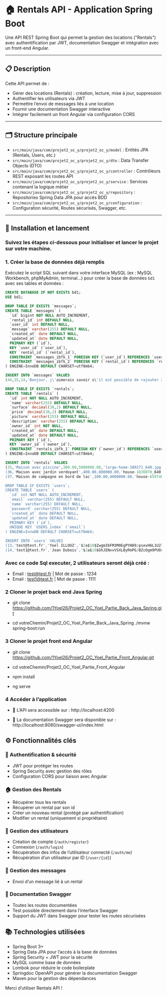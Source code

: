 # 🏠 Rentals API - Application Spring Boot

Une API REST Spring Boot qui permet la gestion des locations ("Rentals") avec authentification par JWT, documentation Swagger et intégration avec un front-end Angular.

---

## 📋 Description

Cette API permet de :

- Gérer des locations (Rentals) : création, lecture, mise à jour, suppression
- Authentifier les utilisateurs via JWT
- Permettre l’envoi de messages liés à une location
- Fournir une documentation Swagger interactive
- Intégrer facilement un front Angular via configuration CORS

---

## 🗂️ Structure principale

- `src/main/java/com/projet2_oc_y/projet2_oc_y/model` : Entités JPA (Rentals, Users, etc.)
- `src/main/java/com/projet2_oc_y/projet2_oc_y/dto` : Data Transfer Objects (DTO)
- `src/main/java/com/projet2_oc_y/projet2_oc_y/controller` : Contrôleurs REST exposant les routes API
- `src/main/java/com/projet2_oc_y/projet2_oc_y/service` : Services contenant la logique métier
- `src/main/java/com/projet2_oc_y/projet2_oc_y/repository` : Repositories Spring Data JPA pour accès BDD
- `src/main/java/com/projet2_oc_y/projet2_oc_y/configuration` : Configuration sécurité, Routes sécurisés, Swagger, etc.

---

## 🚀 Installation et lancement



### Suivez les étapes ci-dessous pour initialiser et lancer le projet sur votre machine.

### 1. Créer la base de données déjà remplis 

Exécutez le script SQL suivant dans votre interface MySQL (ex : MySQL Workbench, phpMyAdmin, terminal...) pour créer la base de données `bd1` avec ses tables et données :

```sql
CREATE DATABASE IF NOT EXISTS bd1;
USE bd1;

DROP TABLE IF EXISTS `messages`;
CREATE TABLE `messages` (
  `id` bigint NOT NULL AUTO_INCREMENT,
  `rental_id` int DEFAULT NULL,
  `user_id` int DEFAULT NULL,
  `message` varchar(255) DEFAULT NULL,
  `created_at` date DEFAULT NULL,
  `updated_at` date DEFAULT NULL,
  PRIMARY KEY (`id`),
  KEY `user_id` (`user_id`),
  KEY `rental_id` (`rental_id`),
  CONSTRAINT `messages_ibfk_1` FOREIGN KEY (`user_id`) REFERENCES `users` (`id`),
  CONSTRAINT `messages_ibfk_2` FOREIGN KEY (`rental_id`) REFERENCES `rentals` (`id`)
) ENGINE=InnoDB DEFAULT CHARSET=utf8mb4;

INSERT INTO `messages` VALUES
(44,35,14,'Bonjour, j\'aimerais savoir s\'il est possible de rajouter 2 chaises longues avec la piscine svp. Merci !','2025-08-06','2025-08-06');

DROP TABLE IF EXISTS `rentals`;
CREATE TABLE `rentals` (
  `id` int NOT NULL AUTO_INCREMENT,
  `name` varchar(255) DEFAULT NULL,
  `surface` decimal(38,2) DEFAULT NULL,
  `price` decimal(38,2) DEFAULT NULL,
  `picture` varchar(255) DEFAULT NULL,
  `description` varchar(255) DEFAULT NULL,
  `owner_id` int NOT NULL,
  `created_at` date DEFAULT NULL,
  `updated_at` date DEFAULT NULL,
  PRIMARY KEY (`id`),
  KEY `owner_id` (`owner_id`),
  CONSTRAINT `rentals_ibfk_1` FOREIGN KEY (`owner_id`) REFERENCES `users` (`id`)
) ENGINE=InnoDB DEFAULT CHARSET=utf8mb4;

INSERT INTO `rentals` VALUES
(35,'Maison avec piscine',300.00,5000000.00,'large-home-389271_640.jpg','Maison avec grande piscine ! Idéale pour vos vacances d\'été !',13,'2025-08-06','2025-08-06'),
(36,'Maison avec jardin verdoyant',400.00,800000.00,'house-1836070_640.jpg','Maison avec grand jardin et parking pour garer vos voitures ! ',13,'2025-08-06','2025-08-06'),
(37,'Maison de campagne en bord de lac',100.00,4000000.00,'house-6597406_640.jpg','Maison avec vu sur le lac ! Idéale pour les beaux jours en famille !',14,'2025-08-06','2025-08-06');

DROP TABLE IF EXISTS `users`;
CREATE TABLE `users` (
  `id` int NOT NULL AUTO_INCREMENT,
  `email` varchar(255) DEFAULT NULL,
  `name` varchar(255) DEFAULT NULL,
  `password` varchar(255) DEFAULT NULL,
  `created_at` date DEFAULT NULL,
  `updated_at` date DEFAULT NULL,
  PRIMARY KEY (`id`),
  UNIQUE KEY `USERS_index` (`email`)
) ENGINE=InnoDB DEFAULT CHARSET=utf8mb4;

INSERT INTO `users` VALUES
(13,'test@test.fr','Yoel ILLOUZ','$2a$10$ZwgmI6FM3M0EgPYH89/psevH6L1U27JwHFEapC11IKy2cppmvBf8i','2025-08-06','2025-08-06'),
(14,'test1@test.fr','Jean Dubois','$2a$10$GhJENxvVSXLByRmPG/BZcOgm9PUOr/KOFEdQLM1IUf.RoEPbo7WrG','2025-08-06','2025-08-06');

```

### Avec ce code Sql executer, 2 utilisateurs seront déjà créé :

- Email : test@test.fr  |  Mot de passe : 1234
- Email : test1@test.fr |  Mot de passe : 1111


### 2 Cloner le projet back end Java Spring

- git clone https://github.com/1Yoel26/Projet2_OC_Yoel_Partie_Back_Java_Spring.git

- cd votreChemin/Projet2_OC_Yoel_Partie_Back_Java_Spring
./mvnw spring-boot:run



### 3 Cloner le projet front end Angular 

- git clone https://github.com/1Yoel26/Projet2_OC_Yoel_Partie_Front_Angular.git

- cd votreChemin/Projet2_OC_Yoel_Partie_Front_Angular

- npm install

- ng serve




### 4 Accéder à l’application 

- 📍 L’API sera accessible sur : http://localhost:4200

- 📍 La documentation Swagger sera disponible sur : http://localhost:8080/swagger-ui/index.html



## ⚙️ Fonctionnalités clés

### 🔐 Authentification & sécurité
- JWT pour protéger les routes
- Spring Security avec gestion des rôles
- Configuration CORS pour liaison avec Angular

### 🏠 Gestion des Rentals
- Récupérer tous les rentals
- Récupérer un rental par son id
- Créer un nouveau rental (protégé par authentification)
- Modifier un rental (uniquement si propriétaire)


### 👤 Gestion des utilisateurs
- Création de compte (`/auth/register`)
- Connexion (`/auth/login`)
- Récupération des infos de l’utilisateur connecté (`/auth/me`)
- Récupération d’un utilisateur par ID (`/user/{id}`)

### 💬 Gestion des messages
- Envoi d’un message lié à un rental


### 📄 Documentation Swagger
- Toutes les routes documentées
- Test possible directement dans l’interface Swagger
- Support du JWT dans Swagger pour tester les routes sécurisées

## 📚 Technologies utilisées
- Spring Boot 3+
- Spring Data JPA pour l’accès à la base de données
- Spring Security + JWT pour la sécurité
- MySQL comme base de données
- Lombok pour réduire le code boilerplate
- Springdoc OpenAPI pour générer la documentation Swagger
- Maven pour la gestion des dépendances


Merci d’utiliser Rentals API !
